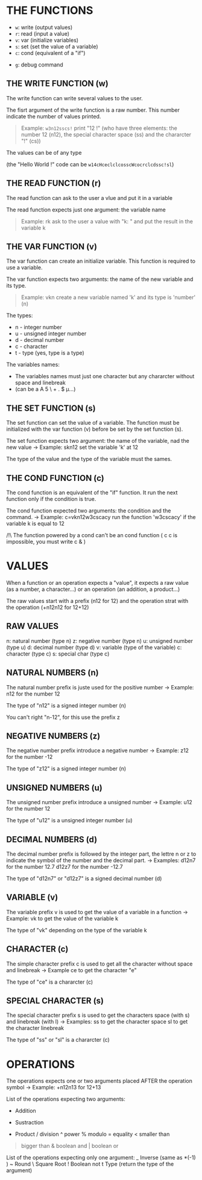 
# THE FUNCTIONS

- `w`: write (output values)
- `r`: read  (input a value)
- `v`: var   (initialize variables)
- `s`: set   (set the value of a variable)
- `c`: cond  (equivalent of a "if")

+ `g`: debug command

## THE WRITE FUNCTION (w)

The write function can write several values to the user.

The fisrt argument of the write function is a raw number. This number indicate the number of values printed.

> Example: `w3n12sscs!` print "12 !" (who have three elements: the number 12 (n12), the special character space (ss) and the chararcter "!" (cs))

The values can be of any type

(the "Hello World !" code can be `w14cHceclclcosscWcocrclcdssc!sl`)

## THE READ FUNCTION (r)

The read function can ask to the user a vlue and put it in a variable

The read function expects just one argument: the variable name
 
> Example: rk ask to the user a value with "k: " and put the result in the variable k

## THE VAR FUNCTION (v)

The var function can create an initialize variable. This function is required to use a variable.

The var function expects two arguments: the name of the new variable and its type.

> Example: vkn create a new variable named 'k' and its type is 'number' (n)

The types:
- n - integer number
- u - unsigned integer number
- d - decimal number
- c - character
- t - type (yes, type is a type)

The variables names:
- The variables names must just one character but any chararcter without space and linebreak
- (can be a A 5 \ + . $ µ...)

## THE SET FUNCTION (s)

The set function can set the value of a variable. The function must be initialized with the var function (v) before be set by the set function (s).

The set function expects two argument: the name of the variable, nad the new value
 -> Example: skn12 set the variable 'k' at 12

The type of the value and the type of the variable must the sames.



## THE COND FUNCTION (c)

The cond function is an equivalent of the "if" function.
It run the next function only if the condition is true.

The cond function expected two arguments: the condition and the command.
 -> Example: c=vkn12w3cscacy run the function 'w3cscacy' if the variable k is equal to 12

/!\ The function powered by a cond can't be an cond function
 ( c <condition1> c <condition2> <function> is impossible, you must write c <condition1> & <condition2> <function>)

# VALUES

When a function or an operation expects a "value", it expects a raw value (as a number, a character...) or an operation (an addition, a product...)

The raw values start with a prefix (n12 for 12) and the operation strat with the operation (+n12n12 for 12+12)

## RAW VALUES

n: natural number  (type n)
z: negative number (type n)
u: unsigned number (type u)
d: decimal number  (type d)
v: variable        (type of the variable)
c: character       (type c)
s: special char    (type c)



## NATURAL NUMBERS (n)

The natural number prefix is juste used for the positive number
 -> Example: n12 for the number 12

The type of "n12" is a signed integer number (n)

You can't right "n-12", for this use the prefix z



## NEGATIVE NUMBERS (z)

The negative number prefix introduce a negative number
 -> Example: z12 for the number -12

The type of "z12" is a signed integer number (n)



## UNSIGNED NUMBERS (u)

The unsigned number prefix introduce a unsigned number
 -> Example: u12 for the number 12

The type of "u12" is a unsigned integer number (u)



## DECIMAL NUMBERS (d)

The decimal number prefix is followed by the integer part, the lettre n or z to indicate the symbol of the number and the decimal part.
 -> Examples: d12n7 for the number 12.7
              d12z7 for the number -12.7

The type of "d12n7" or "d12z7" is a signed decimal number (d)



## VARIABLE (v)

The variable prefix v is used to get the value of a variable in a function
 -> Example: vk to get the value of the variable k

The type of "vk" depending on the type of the variable k



## CHARACTER (c)

The simple character prefix c is used to get all the character without space and linebreak
 -> Example ce to get the character "e"

The type of "ce" is a chararcter (c)



## SPECIAL CHARACTER (s)

The special character prefix s is used to get the characters space (with s) and linebreak (with l)
 -> Examples: ss to get the character space
              sl to get the character linebreak

The type of "ss" or "sl" is a chararcter (c)

# OPERATIONS

The operations expects one or two arguments placed AFTER the operation symbol
 -> Example: +n12n13 for 12+13

List of the operations expecting two arguments:
+ Addition
- Sustraction
* Product
/ division
^ power
% modulo
= equality
< smaller than
> bigger than
& boolean and
| boolean or

List of the operations expecting only one argument:
_ Inverse     (same as *(-1) )
~ Round
\ Square Root
! Boolean not
t Type        (return the type of the argument)


